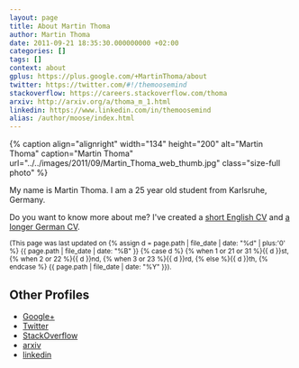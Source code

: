 ```yaml
---
layout: page
title: About Martin Thoma
author: Martin Thoma
date: 2011-09-21 18:35:30.000000000 +02:00
categories: []
tags: []
context: about
gplus: https://plus.google.com/+MartinThoma/about
twitter: https://twitter.com/#!/themoosemind
stackoverflow: https://careers.stackoverflow.com/thoma
arxiv: http://arxiv.org/a/thoma_m_1.html
linkedin: https://www.linkedin.com/in/themoosemind
alias: /author/moose/index.html
---
```

<div class="vcard">
{% caption align="alignright" width="134" height="200" alt="Martin Thoma" caption="Martin Thoma" url="../../images/2011/09/Martin_Thoma_web_thumb.jpg" class="size-full photo" %}

<p>My name is <span class="fn">Martin Thoma</span>. I am a <time class="dt-bday" datetime="1990-04-28">25 year</time> old student from <span class="locality">Karlsruhe, Germany</span>.</p>

<p>Do you want to know more about me? I've created a <a href="../../pdf/cv-curriculum-vitae.pdf">short English CV</a> and <a href="http://www.martin-thoma.de/about.htm" rel="me">a longer German CV</a>.</p>

<p><small>(This page was last updated on <time class="updated" datetime="{{ page.path | file_date | date_to_xmlschema }}">{% assign d = page.path | file_date | date: "%d" | plus:'0' %}
                                {{ page.path | file_date | date: "%B" }}
                                {% case d %}
                                  {% when 1 or 21 or 31 %}{{ d }}st,
                                  {% when 2 or 22 %}{{ d }}nd,
                                  {% when 3 or 23 %}{{ d }}rd,
                                  {% else %}{{ d }}th,
                                  {% endcase %}
                                {{ page.path | file_date | date: "%Y" }}</time>).</small></p>

<h2>Other Profiles</h2>
<ul>
	<li><a href="{{ page.gplus }}" rel="me">Google+</a></li>
	<li><a href="{{ page.twitter }}" rel="me">Twitter</a></li>
    <li><a href="{{ page.stackoverflow }}" rel="me">StackOverflow</a></li>
    <li><a href="{{ page.arxiv }}" rel="me">arxiv</a></li>
    <li><a href="{{ page.linkedin }}" rel="me">linkedin</a></li>
</ul>
</div>